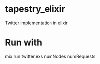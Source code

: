 # tapestry_elixir
Twitter implementation in elixir

# Run with
mix run twitter.exs numNodes numRequests
